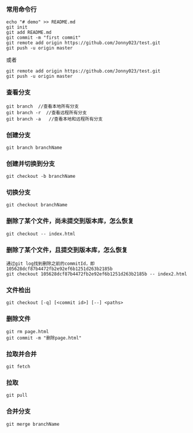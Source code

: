### 常用命令行

```
echo "# demo" >> README.md
git init
git add README.md
git commit -m "first commit"
git remote add origin https://github.com/Jonny023/test.git
git push -u origin master
```

或者

```
git remote add origin https://github.com/Jonny023/test.git
git push -u origin master
```

### 查看分支

```
git branch  //查看本地所有分支
git branch -r  //查看远程所有分支
git branch -a   //查看本地和远程所有分支
```

### 创建分支

```
git branch branchName
```

### 创建并切换到分支

```
git checkout -b branchName
```

### 切换分支

```
git checkout branchName
```

### 删除了某个文件，尚未提交到版本库，怎么恢复

```
git checkout -- index.html
```

### 删除了某个文件，且提交到版本库，怎么恢复

```
通过git log找到删除之前的commitId，即105628dcf87b4472fb2e92ef6b1251d263b2185b
git checkout 105628dcf87b4472fb2e92ef6b1251d263b2185b -- index2.html
```

### 文件检出

```
git checkout [-q] [<commit id>] [--] <paths>
```

### 删除文件

```
git rm page.html
git commit -m "删除page.html"
```

### 拉取并合并

```
git fetch
```

### 拉取

```
git pull
```

### 合并分支

```
git merge branchName
```
